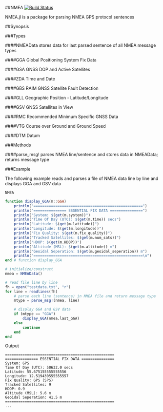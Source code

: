 ##NMEA [![Build Status](https://travis-ci.org/dotslashb/NMEA.jl.svg?branch=master)](https://travis-ci.org/dotslashb/NMEA.jl)

NMEA.jl is a package for parsing NMEA GPS protocol sentences

##Synopsis

###Types

####NMEAData
stores data for last parsed sentence of all NMEA message types

####GGA
Global Positioning System Fix Data

####GSA
GNSS DOP and Active Satellites

####ZDA
Time and Date

####GBS
RAIM GNSS Satellite Fault Detection

####GLL
Geographic Position - Latitude/Longitude

####GSV
GNSS Satellites in View

####RMC
Recommended Minimum Specific GNSS Data

####VTG
Course over Ground and Ground Speed

####DTM
Datum

###Methods

####parse_msg!
parses NMEA line/sentence and stores data in NMEAData; returns message type

###Example

The following example reads and parses a file of NMEA data line by line and
displays GGA and GSV data

```julia
NMEA

function display_GGA(m::GGA)
    println("==================================================")
    println("=============== ESSENTIAL FIX DATA ===============")
    println("System: $(get(m.system))")
    println("Time Of Day (UTC): $(get(m.time)) secs")
    println("Latitude: $(get(m.latitude))")
    println("Longitude: $(get(m.longitude))")
    println("Fix Quality: $(get(m.fix_quality))")
    println("Tracked Satellites: $(get(m.num_sats))")
    println("HDOP: $(get(m.HDOP))")
    println("Altitude (MSL): $(get(m.altitude)) m")
    println("Geoidal Seperation: $(get(m.geoidal_seperation)) m")
    println("==================================================\n")
end # function display_GGA

# initialize/construct
nmea = NMEAData()

# read file line by line
fh = open("testdata.txt", "r")
for line = readlines(fh)
    # parse each line (sentence) in NMEA file and return message type
    mtype = parse_msg!(nmea, line)

    # display GGA and GSV data
    if (mtype == "GGA")
        display_GGA(nmea.last_GGA)
    else
        continue
    end
end
```

Output
```
==================================================
=============== ESSENTIAL FIX DATA ===============
System: GPS
Time Of Day (UTC): 50632.0 secs
Latitude: 55.675155555555556
Longitude: 12.519430555555557
Fix Quality: GPS (SPS)
Tracked Satellites: 9
HDOP: 0.9
Altitude (MSL): 5.6 m
Geoidal Seperation: 41.5 m
==================================================
...
```
